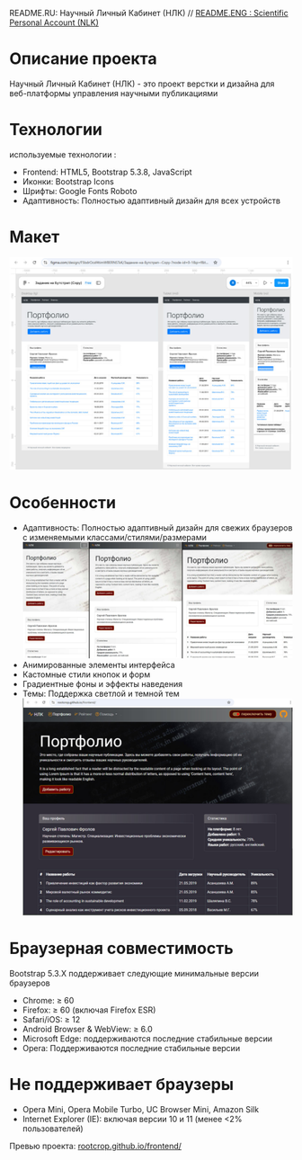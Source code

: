 README.RU: Научный Личный Кабинет (НЛК) // [README.ENG : Scientific Personal Account (NLK)](https://github.com/rootcrop/nlk_frontend/blob/main/readme_eng.md)

# Описание проекта
Научный Личный Кабинет (НЛК) - это проект верстки и дизайна для веб-платформы управления научными публикациями

# Технологии
используемые технологии :
+ Frontend: HTML5, Bootstrap 5.3.8, JavaScript
+ Иконки: Bootstrap Icons
+ Шрифты: Google Fonts Roboto
+ Адаптивность: Полностью адаптивный дизайн для всех устройств

# Макет 
![дизайн макета figma](maket_figma_2do_nlk.jpg)

# Особенности
+ Адаптивность: Полностью адаптивный дизайн для свежих браузеров с изменяемыми классами/стилями/размерами
  ![Полностью адаптивный дизайн для свежих браузеров с изменяемыми классами/стилями/размерами](nlk1preview1.jpg)
+ Анимированные элементы интерфейса
+ Кастомные стили кнопок и форм
+ Градиентные фоны и эффекты наведения
+ Темы: Поддержка светлой и темной тем
  ![Поддержка светлой и темной тем](nlk1widest_black.jpg)

# Браузерная совместимость
Bootstrap 5.3.X поддерживает следующие минимальные версии браузеров
+ Chrome: ≥ 60
+ Firefox: ≥ 60 (включая Firefox ESR)
+ Safari/iOS: ≥ 12
+ Android Browser & WebView: ≥ 6.0
+ Microsoft Edge: поддерживаются последние стабильные версии
+ Opera: Поддерживаются последние стабильные версии

# Не поддерживает браузеры
- Opera Mini, Opera Mobile Turbo, UC Browser Mini, Amazon Silk
- Internet Explorer (IE): включая версии 10 и 11 (менее <2% пользователей)

Превью проекта: [rootcrop.github.io/frontend/](https://rootcrop.github.io/frontend/)
